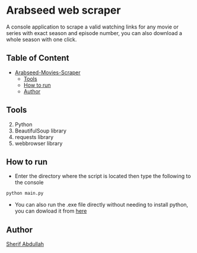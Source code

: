 # Arabseed web scraper
A console application to scrape a valid watching links for any movie or series with exact season and episode number, you can also download a whole season with one click.
## Table of Content
- [Arabseed-Movies-Scraper](#arabseed-webscrapping)
  * [Tools](#tools)
  * [How to run](#how-to-run)
  * [Author](#author)

## Tools
2. Python
3. BeautifulSoup library
4. requests library
5. webbrowser library

## How to run
* Enter the directory where the script is located then type the following to the console
```Bash
python main.py
```
* You can also run the .exe file directly without needing to install python, you can dowload it from [here](https://github.com/sherif-abdallah/movies-and-series-scraper/raw/main/Movies%20%26%20Series%20Scraper.exe)
## Author
[Sherif Abdullah](https://github.com/sherif-abdallah)
